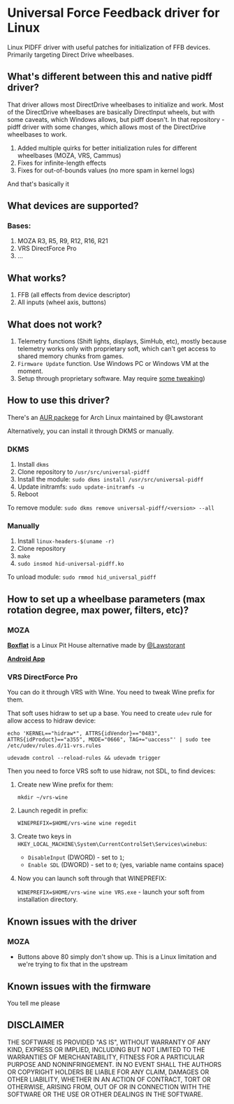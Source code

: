 # Universal Force Feedback driver for Linux

Linux PIDFF driver with useful patches for initialization of FFB devices. Primarily targeting Direct Drive wheelbases.

## What's different between this and native pidff driver?
That driver allows most DirectDrive wheelbases to initialize and work.
Most of the DirectDrive wheelbases are basically DirectInput wheels, but with some caveats, which Windows allows, but pidff doesn't.
In that repository - pidff driver with some changes, which allows most of the DirectDrive wheelbases to work.

1. Added multiple quirks for better initialization rules for different wheelbases (MOZA, VRS, Cammus)
2. Fixes for infinite-length effects
3. Fixes for out-of-bounds values (no more spam in kernel logs)

And that's basically it

## What devices are supported?
### Bases:
1. MOZA R3, R5, R9, R12, R16, R21
2. VRS DirectForce Pro
3. ...

## What works?
1. FFB (all effects from device descriptor)
2. All inputs (wheel axis, buttons)


## What does not work?
1. Telemetry functions (Shift lights, displays, SimHub, etc), mostly because telemetry works only with proprietary soft, which can't get access to shared memory chunks from games.
2. `Firmware Update` function. Use Windows PC or Windows VM at the moment.
3. Setup through proprietary software. May require [some tweaking](#how-to-set-up-a-base-parameters))

## How to use this driver?
There's an [AUR packege](https://aur.archlinux.org/packages/universal-ff-dkms-git) for Arch Linux maintained by @Lawstorant

Alternatively, you can install it through DKMS or manually.
### DKMS
1. Install `dkms`
2. Clone repository to `/usr/src/universal-pidff`
3. Install the module:
`sudo dkms install /usr/src/universal-pidff`
4. Update initramfs:
`sudo update-initramfs -u`
5. Reboot

To remove module:
`sudo dkms remove universal-pidff/<version> --all`
### Manually

1. Install `linux-headers-$(uname -r)`
2. Clone repository
3. `make`
4. `sudo insmod hid-universal-pidff.ko`

To unload module:
`sudo rmmod hid_universal_pidff`

## How to set up a wheelbase parameters (max rotation degree, max power, filters, etc)?
### MOZA
**[Boxflat](https://github.com/Lawstorant/boxflat)** is a Linux Pit House alternative made by [@Lawstorant](https://github.com/Lawstorant)

**[Android App](https://play.google.com/store/apps/details?id=com.gudsen.mozapithouse)**

### VRS DirectForce Pro
You can do it through VRS with Wine. You need to tweak Wine prefix for them.

That soft uses hidraw to set up a base. You need to create `udev` rule for allow access to hidraw device:
```
echo 'KERNEL=="hidraw*", ATTRS{idVendor}=="0483", ATTRS{idProduct}=="a355", MODE="0666", TAG+="uaccess"' | sudo tee /etc/udev/rules.d/11-vrs.rules

udevadm control --reload-rules && udevadm trigger
```

Then you need to force VRS soft to use hidraw, not SDL, to find devices:
1. Create new Wine prefix for them:

      `mkdir ~/vrs-wine`
2. Launch regedit in prefix:

      `WINEPREFIX=$HOME/vrs-wine wine regedit`
3. Create two keys in
  `HKEY_LOCAL_MACHINE\System\CurrentControlSet\Services\winebus`:

    * `DisableInput` (DWORD) - set to `1`;
    * `Enable SDL` (DWORD) - set to `0`; (yes, variable name contains  space)
4. Now you can launch soft through that WINEPREFIX:

    `WINEPREFIX=$HOME/vrs-wine wine VRS.exe` - launch your soft from installation directory.


## Known issues with the driver
### MOZA
- Buttons above 80 simply don't show up. This is a Linux limitation and we're trying to fix that in the upstream

## Known issues with the firmware
You tell me please

## DISCLAIMER
THE SOFTWARE IS PROVIDED "AS IS", WITHOUT WARRANTY OF ANY KIND, EXPRESS OR IMPLIED, INCLUDING BUT NOT LIMITED TO THE WARRANTIES OF MERCHANTABILITY, FITNESS FOR A PARTICULAR PURPOSE AND NONINFRINGEMENT. IN NO EVENT SHALL THE AUTHORS OR COPYRIGHT HOLDERS BE LIABLE FOR ANY CLAIM, DAMAGES OR OTHER LIABILITY, WHETHER IN AN ACTION OF CONTRACT, TORT OR OTHERWISE, ARISING FROM, OUT OF OR IN CONNECTION WITH THE SOFTWARE OR THE USE OR OTHER DEALINGS IN THE SOFTWARE.
